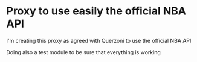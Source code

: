 # Proxy to use easily the official NBA API

I'm creating this proxy as agreed with Querzoni to use the official NBA API

Doing also a test module to be sure that everything is working